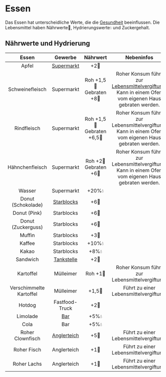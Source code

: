 # Essen
Das Essen hat unterscheidliche Werte, die die [Gesundheit](../../pages/krankheiten/gesundheit.md) beeinflussen. Die Lebensmittel haben Nährwerte:poultry_leg:, Hydrierungswerte:droplet: und Zuckergehalt.


## Nährwerte und Hydrierung
|          Essen          |    Gewerbe   |                  Nährwert                  |                                               Nebeninfos   |
|:-----------------------:|:--------------:|:-------------------------------------------:|:---------------------------------------------------------------------------------------------------:|
|          Apfel          |  [Supermarkt](../../pages/biz/supermarkt.md)  |                 +2:poultry_leg:                | 
|     Schweinefleisch     |   Supermarkt   |  Roh +1,5:poultry_leg: <br> Gebraten +8:poultry_leg:  | Roher Konsum führt zur [Lebensmittelvergiftung](../../pages/krankheiten/lebensmittelvergiftung.md).<br> Kann in einem Ofen vom eigenen Haus gebraten werden. |
|       Rindfleisch       |   Supermarkt   | Roh +1,5:poultry_leg: <br> Gebraten +6,5:poultry_leg: | Roher Konsum führt zur Lebensmittelvergiftung.<br> Kann in einem Ofen vom eigenen Haus gebraten werden. |
|     Hähnchenfleisch     |   Supermarkt   |   Roh +2:poultry_leg: <br> Gebraten +6:poultry_leg:   | Roher Konsum führt zur Lebensmittelvergiftung.<br> Kann in einem Ofen vom eigenen Haus gebraten werden. |
|          Wasser         |   Supermarkt   |               +20%:droplet:             |  
|    Donut (Schokolade)   |  [Starblocks](../../pages/biz/starblocks.md)  |                 +6:poultry_leg:              |  
|       Donut (Pink)      |   Starblocks   |                 +6:poultry_leg:               | 
|    Donut (Zuckerguss)   |   Starblocks   |                 +6:poultry_leg:               | 
|          Muffin         |   Starblocks   |                      +3🍗                       |  
|          Kaffee          |   Starblocks   |                +10%:droplet:               |       
|          Kakao          |   Starblocks   |                  +8%💧                      |        
|         Sandwich        |  [Tankstelle](../../pages/biz/tankstelle.md)  |                 +2:poultry_leg:                |   
|        Kartoffel        |    Mülleimer   |               Roh +1:poultry_leg:             |                            Roher Konsum führt zur Lebensmittelvergiftung.                           |
| Verschimmelte Kartoffel |    Mülleimer   |                +1,5:poultry_leg:               |                                Führt zu einer Lebensmittelvergiftung.                               |
|          Hotdog         | Fastfood-Truck |                 +2:poultry_leg:                |          
|         Limolade        |      [Bar](../../pages/biz/bars.md)     |               +5%:droplet:               |
|           Cola          |       Bar      |               +5%:droplet:                |   
|     Roher Clownfisch    |  [Anglerteich](../../pages/nebenjobs/angler.md) |                +5:poultry_leg:               |                                Führt zu einer Lebensmittelvergiftung.                               |
|       Roher Fisch       |   Anglerteich  |                 +1:poultry_leg:                |                                Führt zu einer Lebensmittelvergiftung.                               |
|       Roher Lachs       |   Anglerteich  |                 +1:poultry_leg:                |                                Führt zu einer Lebensmittelvergiftung.                               |
